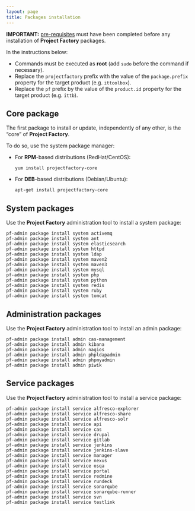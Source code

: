 ```yaml
---
layout: page
title: Packages installation
---
```


**IMPORTANT:** [pre-requisites](prereqs.html) must have been completed before any installation of **Project Factory** packages.

In the instructions below:

-   Commands must be executed as **root** (add `sudo` before the command if necessary).
-   Replace the `projectfactory` prefix with the value of the `package.prefix` property for the target product (e.g. `ittoolbox`).
-   Replace the `pf` prefix by the value of the `product.id` property for the target product (e.g. `ittb`).

## Core package

The first package to install or update, independently of any other, is the “core” of **Project Factory**.

To do so, use the system package manager:

-   For **RPM**-based distributions (RedHat/CentOS):

        yum install projectfactory-core

-   For **DEB**-based distributions (Debian/Ubuntu):

        apt-get install projectfactory-core


## System packages

Use the **Project Factory** administration tool to install a system package:

    pf-admin package install system activemq
    pf-admin package install system ant
    pf-admin package install system elasticsearch
    pf-admin package install system httpd
    pf-admin package install system ldap
    pf-admin package install system maven2
    pf-admin package install system maven3
    pf-admin package install system mysql
    pf-admin package install system php
    pf-admin package install system python
    pf-admin package install system redis
    pf-admin package install system ruby
    pf-admin package install system tomcat

## Administration packages

Use the **Project Factory** administration tool to install an admin package:

    pf-admin package install admin cas-management
    pf-admin package install admin kibana
    pf-admin package install admin nagios
    pf-admin package install admin phpldapadmin
    pf-admin package install admin phpmyadmin
    pf-admin package install admin piwik

## Service packages

Use the **Project Factory** administration tool to install a service package:

    pf-admin package install service alfresco-explorer
    pf-admin package install service alfresco-share
    pf-admin package install service alfresco-solr
    pf-admin package install service api
    pf-admin package install service cas
    pf-admin package install service drupal
    pf-admin package install service gitlab
    pf-admin package install service jenkins
    pf-admin package install service jenkins-slave
    pf-admin package install service manager
    pf-admin package install service nexus
    pf-admin package install service osqa
    pf-admin package install service portal
    pf-admin package install service redmine
    pf-admin package install service rundeck
    pf-admin package install service sonarqube
    pf-admin package install service sonarqube-runner
    pf-admin package install service svn
    pf-admin package install service testlink
